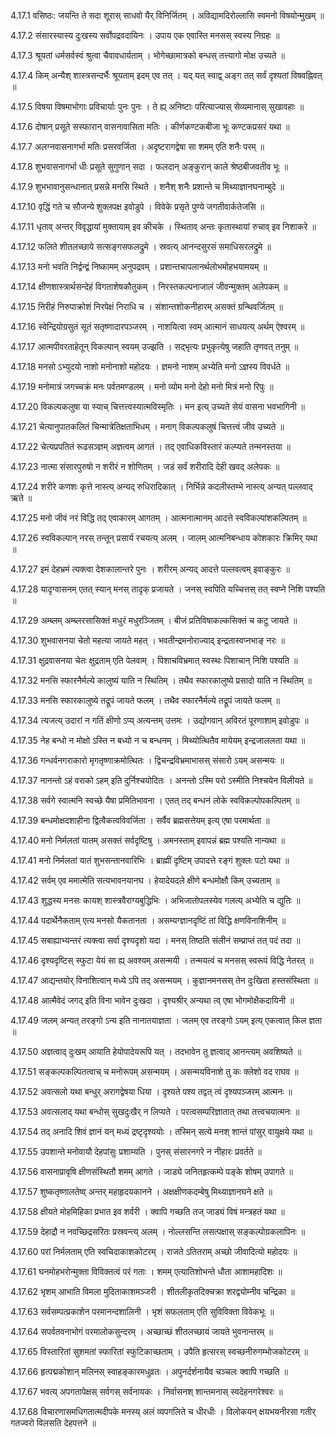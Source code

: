 4.17.1
वसिष्ठः:
जयन्ति ते सदा शूरास् साधवो यैर् विनिर्जितम् ।
अविद्यामदिरोल्लासि स्वमनो विषयोन्मुखम् ॥


4.17.2
संसारस्यास्य दुःखस्य सर्वोपद्रवदायिनः ।
उपाय एक एवास्ति मनसस् स्वस्य निग्रहः ॥


4.17.3
श्रूयतां धर्मसर्वस्वं श्रुत्वा चैवावधार्यताम् ।
भोगेच्छामात्रको बन्धस् तत्त्यागो मोक्ष उच्यते ॥


4.17.4
किम् अन्यैश् शास्त्रसन्दर्भैः श्रूयताम् इदम् एव तत् ।
यद् यत् स्वाद्व् अङ्ग तत् सर्वं दृश्यतां विषवह्निवत् ॥


4.17.5
विषया विषमाभोगाः प्रविचार्याः पुनः पुनः ।
ते ह्य् अनिष्टाः परित्याज्यास् सेव्यमानास् सुखावहाः ॥


4.17.6
दोषान् प्रसूते सस्फारान् वासनावासिता मतिः ।
कीर्णकण्टकबीजा भूः कण्टकप्रसरं यथा ॥


4.17.7
अलग्नवासनागर्भा मतिः प्रसरवर्जिता ।
अदृष्टरागद्वेषा सा शमम् एति शनैः परम् ॥


4.17.8
शुभवासनागर्भा धीः प्रसूते सुगुणान् सदा ।
फलदान् अङ्कुरान् काले श्रेष्ठबीजवतीव भूः ॥


4.17.9
शुभभावानुसन्धानात् प्रसन्ने मनसि स्थिते ।
शनैश् शनैः प्रशान्ते च मिथ्याज्ञानघनाम्बुदे ॥


4.17.10
वृद्धिं गते च सौजन्ये शुक्लपक्ष इवोडुपे ।
विवेके प्रसृते पुण्ये जगतीवार्कतेजसि ॥


4.17.11
धृताव् अन्तर् विवृद्धायां मुक्तायाम् इव कीचके ।
स्थिताव् अन्तः कृतास्थायां रुचाव् इव निशाकरे ॥


4.17.12
फलिते शीतलच्छाये सत्सङ्गसफलद्रुमे ।
स्रवत्य् आनन्दसुरसं समाधिसरलद्रुमे ॥


4.17.13
मनो भवति निर्द्वन्द्वं निष्कामम् अनुपद्रवम् ।
प्रशान्तचापलानर्थलोभमोहभयामयम् ॥


4.17.14
क्षीणशास्त्रार्थसन्देहं विगताशेषकौतुकम् ।
निरस्तकल्पनाजालं जीवन्मुक्तम् अलेपकम् ॥


4.17.15
निरीहं निरुपाक्रोशं निरपेक्षं निराधि च ।
संशान्तशोकनीहारम् असक्तं ग्रन्थिवर्जितम् ॥


4.17.16
स्वेन्द्रियोग्रसुतं सूतं सतृष्णादारपञ्जरम् ।
नाशयित्वा स्वम् आत्मानं साधयत्य् अर्थम् ऐश्वरम् ॥


4.17.17
आत्मपीवरताहेतून् विकल्पान् स्वयम् उज्झति ।
सद्भृत्यः प्रभुकृत्येषु जहाति तृणवत् तनुम् ॥


4.17.18
मनसो ऽभ्युदयो नाशो मनोनाशो महोदयः ।
ज्ञमनो नाशम् अभ्येति मनो ऽज्ञस्य विवर्धते ॥


4.17.19
मनोमात्रं जगच्चक्रं मनः पर्वतमण्डलम् ।
मनो व्योम मनो देहो मनो मित्रं मनो रिपुः ॥


4.17.20
विकल्पकलुषा या स्याच् चित्तत्त्वस्यात्मविस्मृतिः ।
मन इत्य् उच्यते सेयं वासना भवभागिनी ॥


4.17.21
चेत्यानुपातकलितं चिन्मात्रेतिक्षताभिधम् ।
मनाग् विकल्पकलुषं चित्तत्त्वं जीव उच्यते ॥


4.17.22
चेत्यप्रपतितं रूढसञ्ज्ञम् अज्ञत्वम् आगतं ।
तद् एवाधिकविस्तारं कल्प्यते तन्मनस्तया ॥


4.17.23
नात्मा संसारपुरुषो न शरीरं न शोणितम् ।
जडं सर्वं शरीरादि देही खवद् अलेपकः ॥


4.17.24
शरीरे कणशः कृत्ते नास्त्य् अन्यद् रुधिरादिकात् ।
निर्भिन्ने कदलीस्तम्भे नास्त्य् अन्यत् पल्लवाद् ऋते ॥


4.17.25
मनो जीवं नरं विद्धि तद् एवाकारम् आगतम् ।
आत्मनात्मानम् आदत्ते स्वविकल्पांशकल्पितम् ॥


4.17.26
स्वविकल्पान् नरस् तन्तून् प्रसार्य रचयत्य् अलम् ।
जालम् आत्मनिबन्धाय कोशकारः क्रिमिर् यथा ॥


4.17.27
इमं देहभ्रमं त्यक्त्वा देशकालान्तरे पुनः ।
शरीरम् अन्यद् आदत्ते पल्लवत्वम् इवाङ्कुरः ॥


4.17.28
यादृग्वासनम् एतत् स्यान् मनस् तादृक् प्रजायते ।
जनस् स्वपिति यच्चित्तस् तत् स्वप्ने निशि पश्यति ॥


4.17.29
अम्ब्लम् अम्ब्लरसासिक्तं मधुरं मधुरञ्जितम् ।
बीजं प्रतिविषाकल्कसिक्तं च कटु जायते ॥


4.17.30
शुभवासनया चेतो महत्या जायते महत् ।
भवतीन्द्रमनोराज्याद् इन्द्रतास्वप्नभाङ् नरः ॥


4.17.31
क्षुद्रवासनया चेतः क्षुद्रताम् एति पेलवाम् ।
पिशाचविभ्रमात् स्वस्थः पिशाचान् निशि पश्यति ॥


4.17.32
मनसि स्फारनैर्मल्ये कालुष्यं याति न स्थितिम् ।
तथैव स्फारकालुष्ये प्रसादो याति न स्थितिम् ॥


4.17.33
मनसि स्फारकालुष्ये तद्रूपं जायते फलम् ।
तथैव स्फारनैर्मल्ये तद्रूपं जायते फलम् ॥


4.17.34
त्यजत्य् उदारां न गतिं क्षीणो ऽप्य् अत्यन्तम् उत्तमः ।
उद्योगवान् अविरतं पूरणाशाम् इवोडुपः ॥


4.17.35
नेह बन्धो न मोक्षो ऽस्ति न बध्यो न च बन्धनम् ।
मिथ्योत्थितैव मायेयम् इन्द्रजाललता यथा ॥


4.17.36
गन्धर्वनगराकारो मृगतृष्णाक्रमोत्थितः ।
द्विचन्द्रविभ्रमाभासस् संसारो ऽयम् असन्मयः ॥


4.17.37
नानन्तो ऽहं वराको ऽहम् इति दुर्निश्चयोदितः ।
अनन्तो ऽस्मि परो ऽस्मीति निश्चयेन विलीयते ॥


4.17.38
सर्वगे स्वात्मनि स्वच्छे यैषा प्रमितिभावना ।
एतत् तद् बन्धनं लोके स्वविकल्पोपकल्पितम् ॥


4.17.39
बन्धमोक्षदशाहीना द्वित्वैकत्वविवर्जिता ।
सर्वैव ब्रह्मसत्तेयम् इत्य् एषा परमार्थता ॥


4.17.40
मनो निर्मलतां यातम् असक्तं सर्वदृष्टिषु ।
अमनस्ताम् इवापन्नं ब्रह्म पश्यति नान्यथा ॥


4.17.41
मनो निर्मलतां यातं शुभसन्तानवारिभिः ।
ब्राह्मीं दृष्टिम् उपादत्ते रङ्गं शुक्लः पटो यथा ॥


4.17.42
सर्वम् एव ममात्मेति सत्यभावनयानघ ।
हेयादेयदले क्षीणे बन्धमोक्षौ किम् उच्यताम् ॥


4.17.43
शुद्धस्य मनसः कायश् शास्त्रवैराग्यबुद्धिभिः ।
अभिजातोपलस्येव गलत्य् अभ्येति च द्युतिः ॥


4.17.44
पदार्थेनैकताम् एत्य मनसो यैकतानता ।
असम्यग्ज्ञानदृष्टिं तां विद्धि क्षणविनाशिनीम् ॥


4.17.45
सबाह्याभ्यन्तरं त्यक्त्वा सर्वा दृश्यदृशो यदा ।
मनस् तिष्ठति संलीनं सम्प्राप्तं तत् पदं तदा ॥


4.17.46
दृश्यदृष्टिस् स्फुटा येयं सा ह्य् अवश्यम् असन्मयी ।
तन्मयत्वं च मनसस् स्वरूपं विद्धि नेतरत् ॥


4.17.47
आद्यन्तयोर् विनाशित्वान् मध्ये ऽपि तद् असन्मयम् ।
कुज्ञानमनसस् तेन दुःखिता हस्तसंस्थिता ॥


4.17.48
आत्मैवेदं जगद् इति विना भावेन दुःखदा ।
दृश्यश्रीर् अन्यथा त्व् एषा भोगमोक्षैकदायिनी ॥


4.17.49
जलम् अन्यत् तरङ्गो ऽन्य इति नानातयाज्ञता ।
जलम् एव तरङ्गो ऽयम् इत्य् एकत्वात् किल ज्ञता ॥


4.17.50
अज्ञत्वाद् दुःखम् आयाति हेयोपादेयरूपि यत् ।
तदभावेन तु ज्ञत्वाद् आनन्त्यम् अवशिष्यते ॥


4.17.51
सङ्कल्पकल्पितत्वाच् च मनोरूपम् असन्मयम् ।
असन्मयविनाशे तु कः क्लेशो वद राघव ॥


4.17.52
अवत्सलो यथा बन्धुर् अरागद्वेषया धिया ।
दृश्यते पश्य तद्वत् त्वं दृश्यपञ्जरम् आत्मनः ॥


4.17.53
अवत्सलाद् यथा बन्धोस् सुखदुःखैर् न लिप्यते ।
परत्वसम्परिज्ञातात् तथा तत्त्वचयात्मनः ॥


4.17.54
तद् अनादि शिवं ज्ञानं यन् मध्यं द्रष्टृदृश्ययोः ।
तस्मिन् सत्ये मनश् शान्तं पांसुर् वायुक्षये यथा ॥


4.17.55
उपशान्ते मनोवायौ देहपांसुः प्रशाम्यति ।
पुनस् संसारनगरे न नीहारः प्रवर्तते ॥


4.17.56
वासनाप्रावृषि क्षीणसंस्थितौ शमम् आगते ।
जाड्ये जनितहृत्कम्पे पङ्के शोषम् उपागते ॥


4.17.57
शुष्कतृष्णालतेष्व् अन्तर् महाहृदयकानने ।
अक्षक्षीणकदम्बेषु मिथ्याज्ञानघने क्षते ॥


4.17.58
क्षीयते मोहमिहिका प्रभात इव शर्वरी ।
क्वापि गच्छति तज् जाड्यं विषं मन्त्रहतं यथा ॥


4.17.59
देहाद्रौ न नवच्छिद्रसरितः प्रस्रवन्त्य् अलम् ।
नोल्लसन्ति लसत्पक्षास् सङ्कल्पोग्रकलापिनः ॥


4.17.60
परां निर्मलताम् एति स्वचिदाकाशकोटरम् ।
राजते ऽतितराम् अच्छो जीवादित्यो महोदयः ॥


4.17.61
घनमोहभरोन्मुक्ता विविक्तत्वं परं गताः ।
शमम् एत्यातिशोभन्ते धौता आशामहादिशः ॥


4.17.62
भृशम् आभाति विमला मुदिताकाशमञ्जरी ।
शीतलीकृतदिक्चक्रा शरद्व्योम्नीव चन्द्रिका ॥


4.17.63
सर्वसम्पत्प्रकाशेन परमानन्दशालिनी ।
भृशं सफलताम् एति सुविविक्ता विवेकभूः ॥


4.17.64
सपर्वतवनाभोगं परमालोकसुन्दरम् ।
अच्छाच्छं शीतलच्छायं जायते भुवनान्तरम् ॥


4.17.65
विस्तारितां सुशमतां स्फारितां स्फुटिकाच्छताम् ।
उपैति हृत्सरस् स्वच्छनीरुगम्भोजकोटरम् ॥


4.17.66
हृत्पद्मकोशान् मलिनस् स्वाहङ्कारमधुव्रतः ।
अपुनर्दर्शनायैव चञ्चलः क्वापि गच्छति ॥


4.17.67
भवत्य् अपगतापेक्षस् सर्वगस् सर्वनायकः ।
निर्वासनश् शान्तमनास् स्वदेहनगरेश्वरः ॥


4.17.68
विचारणासमधिगतात्मदीपके मनस्य् अलं व्यपगलिते च धीरधीः ।
विलोकयन् क्षयभयनीरसा गतीर् गतज्वरो विलसति देहपत्तने ॥

